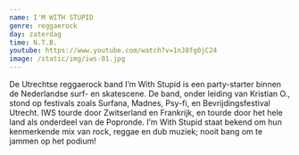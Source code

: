 ```yaml
---
name: I'M WITH STUPID
genre: reggaerock
day: zaterdag
time: N.T.B.
youtube: https://www.youtube.com/watch?v=1nJ8fg0jC24
image: /static/img/iws-01.jpg
---
```

De Utrechtse reggaerock band I’m With Stupid is een party-starter binnen de Nederlandse surf- en skatescene. De band, onder leiding van Kristian O., stond op festivals zoals Surfana, Madnes, Psy-fi, en Bevrijdingsfestival Utrecht. IWS tourde door Zwitserland en Frankrijk, en tourde door het hele land als onderdeel van de Popronde. I’m With Stupid staat bekend om hun kenmerkende mix van rock, reggae en dub muziek; nooit bang om te jammen op het podium!
